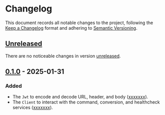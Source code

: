 # Changelog

This document records all notable changes to the project, following the [Keep a Changelog] format and adhering to [Semantic Versioning].

## [Unreleased]

There are no noticeable changes in version [unreleased].

## [0.1.0] - 2025-01-31

### Added

- The `Jwt` to encode and decode URL, header, and body ([xxxxxxx]).
- The `Client` to interact with the command, conversion, and healthcheck services ([xxxxxxx]).

<!-- Footnotes -->

[Keep a Changelog]: https://keepachangelog.com/en/1.1.0/
[Semantic Versioning]: https://semver.org/spec/v2.0.0.html

<!-- Releases, newest on top -->
[Unreleased]: https://github.com/onlyoffice/docs-integration-sdk-ruby/compare/v0.1.0...HEAD/
[0.1.0]: https://github.com/onlyoffice/docs-integration-sdk-ruby/releases/tag/v0.1.0/

<!-- Commits, newest on top -->
[xxxxxxx]: https://github.com/onlyoffice/docs-integration-sdk-ruby/commit/xxxxxxxxxxxxxxxxxxxxxxxxxxxxxxxxxxxxxxxx/
